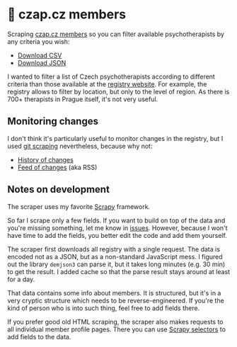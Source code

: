 # 💆 czap.cz members

Scraping [czap.cz members](https://czap.cz/adresar) so you can filter available psychotherapists by any criteria you wish:

-   [Download CSV](http://honzajavorek.github.io/czap/items.csv)
-   [Download JSON](https://honzajavorek.github.io/czap/items.json)

I wanted to filter a list of Czech psychotherapists according to different criteria than those available at the [registry website](https://czap.cz/adresar). For example, the registry allows to filter by location, but only to the level of region. As there is 700+ therapists in Prague itself, it's not very useful.

## Monitoring changes

I don't think it's particularly useful to monitor changes in the registry, but I used [git scraping](https://simonwillison.net/2020/Oct/9/git-scraping/) nevertheless, because why not:

-   [History of changes](https://github.com/honzajavorek/czap/commits/main/items.json)
-   [Feed of changes](https://github.com/honzajavorek/czap/commits/main.atom) (aka RSS)

## Notes on development

The scraper uses my favorite [Scrapy](https://docs.scrapy.org/) framework.

So far I scrape only a few fields.
If you want to build on top of the data and you're missing something, let me know in [issues](https://github.com/honzajavorek/czap/issues).
However, because I won't have time to add the fields, you better edit the code and add them yourself.

The scraper first downloads all registry with a single request.
The data is encoded not as a JSON, but as a non-standard JavaScript mess.
I figured out the library `demjson3` can parse it, but it takes long minutes (e.g. 30 min) to get the result.
I added cache so that the parse result stays around at least for a day.

That data contains some info about members.
It is structured, but it's in a very cryptic structure which needs to be reverse-engineered.
If you're the kind of person who is into such thing, feel free to add fields there.

If you prefer good old HTML scraping, the scraper also makes requests to all individual member profile pages.
There you can use [Scrapy selectors](https://docs.scrapy.org/en/latest/topics/selectors.html) to add fields to the data.
